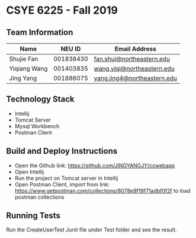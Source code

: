 # CSYE 6225 - Fall 2019

## Team Information

 Name | NEU ID | Email Address 
 -----|--------|--------------
 Shujie Fan   | 001838430 | fan.shuj@northeastern.edu 
 Yiqiang Wang | 001403835 | wang.yiqi@northeastern.edu 
 Jing Yang    | 001886075 | yang.jing4@northeastern.edu 

## Technology Stack
* Intellij
* Tomcat Server
* Mysql Workbench
* Postman Client


## Build and Deploy Instructions
* Open the Github link: https://github.com/JINGYANGJY/ccwebapp
* Open Intellij
* Run the project on Tomcat server in Intellij
* Open Postman Client, import from link: https://www.getpostman.com/collections/8078e9f19f71adbf0f2f to load postman collections


## Running Tests
Run the CreateUserTest Junit file under Test folder and see the result.


